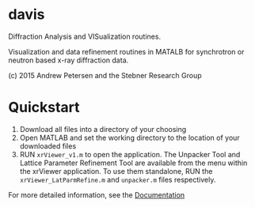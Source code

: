 # davis
Diffraction Analysis and VISualization routines.

Visualization and data refinement routines in MATALB for synchrotron or neutron based x-ray diffraction data.

(c) 2015 Andrew Petersen and the Stebner Research Group



# Quickstart
 1. Download all files into a directory of your choosing
 2. Open MATLAB and set the working directory to the location of your downloaded files
 3. RUN `xrViewer_v1.m` to open the application. The Unpacker Tool and Lattice Parameter Refinement Tool are available from the menu within the xrViewer application. To use them standalone, RUN the `xrViewer_LatParmRefine.m` and `unpacker.m` files respectively.
 

For more detailed information, see the [Documentation](https://www.dropbox.com/s/c78hmfrui2uu5vw/xrViewer_Documentation_v1.1.0.pdf?dl=0)
